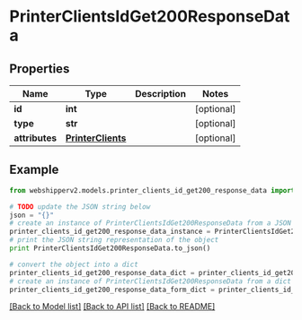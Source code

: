 # PrinterClientsIdGet200ResponseData


## Properties
Name | Type | Description | Notes
------------ | ------------- | ------------- | -------------
**id** | **int** |  | [optional] 
**type** | **str** |  | [optional] 
**attributes** | [**PrinterClients**](PrinterClients.md) |  | [optional] 

## Example

```python
from webshipperv2.models.printer_clients_id_get200_response_data import PrinterClientsIdGet200ResponseData

# TODO update the JSON string below
json = "{}"
# create an instance of PrinterClientsIdGet200ResponseData from a JSON string
printer_clients_id_get200_response_data_instance = PrinterClientsIdGet200ResponseData.from_json(json)
# print the JSON string representation of the object
print PrinterClientsIdGet200ResponseData.to_json()

# convert the object into a dict
printer_clients_id_get200_response_data_dict = printer_clients_id_get200_response_data_instance.to_dict()
# create an instance of PrinterClientsIdGet200ResponseData from a dict
printer_clients_id_get200_response_data_form_dict = printer_clients_id_get200_response_data.from_dict(printer_clients_id_get200_response_data_dict)
```
[[Back to Model list]](../README.md#documentation-for-models) [[Back to API list]](../README.md#documentation-for-api-endpoints) [[Back to README]](../README.md)


